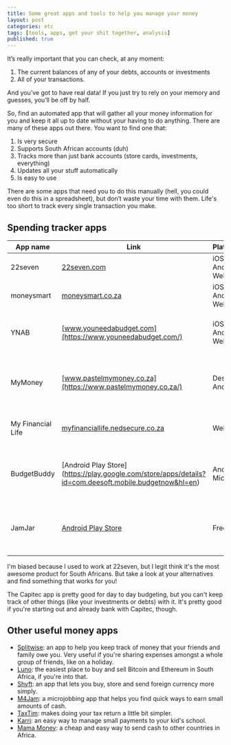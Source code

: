 ```yaml
---
title: Some great apps and tools to help you manage your money
layout: post
categories: etc
tags: [tools, apps, get your shit together, analysis]
published: true
---
```

It’s really important that you can check, at any moment:
1. The current balances of any of your debts, accounts or investments
2. All of your transactions.

And you’ve got to have real data! If you just try to rely on your memory and guesses, you’ll be off by half.

So, find an automated app that will gather all your money information for you and keep it all up to date without your having to do anything. There are many of these apps out there. You want to find one that:
1. Is very secure
2. Supports South African accounts (duh)
3. Tracks more than just bank accounts (store cards, investments, everything)
4. Updates all your stuff automatically
5. Is easy to use

There are some apps that need you to do this manually (hell, you could even do this in a spreadsheet), but don’t waste your time with them. Life's too short to track every single transaction you make.

## Spending tracker apps

| App name | Link | Platforms | Cost | Notes |
|---------------|-------------|------------------------|-------|----------------------------------|
| 22seven | [22seven.com](http://22seven.com/) | iOS, Android, Web | Free | You can also invest in the app. |
| moneysmart | [moneysmart.co.za](https://moneysmart.co.za/) | iOS, Android, Web | Free | Still in beta. |
| YNAB | [www.youneedabudget.com](https://www.youneedabudget.com/) | iOS, Android, Web | $6.99 a month | Supports most accounts around the world. |
| MyMoney | [www.pastelmymoney.co.za](https://www.pastelmymoney.co.za/) | Desktop, Android | R15 a month | There's a free version that doesn't update your accounts automatically. |
| My Financial Life | [myfinanciallife.nedsecure.co.za](https://myfinanciallife.nedsecure.co.za/) | Web | Free | From Nedbank, but anyone can use it. |
| BudgetBuddy | [Android Play Store] (https://play.google.com/store/apps/details?id=com.deesoft.mobile.budgetnow&hl=en) | Android, Microsoft | Free | Works using the SMSes from your bank, so can only track spending. |
| JamJar | [Android Play Store](https://play.google.com/store/apps/details?id=za.co.visionsoft.jamjar&hl=en) | Free | Android | Works using the SMSes from your bank, so can only track spending. |

I'm biased because I used to work at 22seven, but I legit think it's the most awesome product for South Africans. But take a look at your alternatives and find something that works for you!

The Capitec app is pretty good for day to day budgeting, but you can't keep track of other things (like your investments or debts) with it. It's pretty good if you're starting out and already bank with Capitec, though.

## Other useful money apps
- [Splitwise](https://www.splitwise.com/): an app to help you keep track of money that your friends and family owe you. Very useful if you're sharing expenses amongst a whole group of friends, like on a holiday.
- [Luno](https://www.luno.com/): the easiest place to buy and sell Bitcoin and Ethereum in South Africa, if you're into that.
- [Shyft](https://getshyft.co.za/): an app that lets you buy, store and send foreign currency more simply.
- [M4Jam](https://www.m4jam.com/earn-money/): a microjobbing app that helps you find quick ways to earn small amounts of cash.
- [TaxTim](https://www.taxtim.com/za/): makes doing your tax return a little bit simpler.
- [Karri](https://www.karri.co.za/): an easy way to manage small payments to your kid's school.
- [Mama Money](https://www.mamamoney.co.za/): a cheap and easy way to send cash to other countries in Africa.
